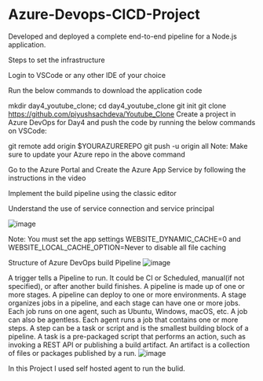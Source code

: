 # Azure-Devops-CICD-Project
Developed and deployed a complete end-to-end pipeline for a Node.js application.


Steps to set the infrastructure

Login to VSCode or any other IDE of your choice

Run the below commands to download the application code

mkdir day4_youtube_clone; cd day4_youtube_clone
git init
git clone https://github.com/piyushsachdeva/Youtube_Clone
Create a project in Azure DevOps for Day4 and push the code by running the below commands on VSCode:

git remote add origin $YOURAZUREREPO
git push -u origin all
Note: Make sure to update your Azure repo in the above command

Go to the Azure Portal and Create the Azure App Service by following the instructions in the video

Implement the build pipeline using the classic editor

Understand the use of service connection and service principal

![image](https://github.com/user-attachments/assets/01631c30-e834-460b-8c14-69ff2cea4c74)


Note: You must set the app settings WEBSITE_DYNAMIC_CACHE=0 and WEBSITE_LOCAL_CACHE_OPTION=Never to disable all file caching

Structure of Azure DevOps build Pipeline
![image](https://github.com/user-attachments/assets/9b6cba33-92a3-4f6b-b0c2-2e7dc6c92f13)



A trigger tells a Pipeline to run. It could be CI or Scheduled, manual(if not specified), or after another build finishes.
A pipeline is made up of one or more stages. A pipeline can deploy to one or more environments.
A stage organizes jobs in a pipeline, and each stage can have one or more jobs.
Each job runs on one agent, such as Ubuntu, Windows, macOS, etc. A job can also be agentless.
Each agent runs a job that contains one or more steps.
A step can be a task or script and is the smallest building block of a pipeline.
A task is a pre-packaged script that performs an action, such as invoking a REST API or publishing a build artifact.
An artifact is a collection of files or packages published by a run.
![image](https://github.com/user-attachments/assets/f814829b-17b9-4c56-8deb-4aa6e1838a1c)

In this Project I used self hosted agent to run the bulid.



